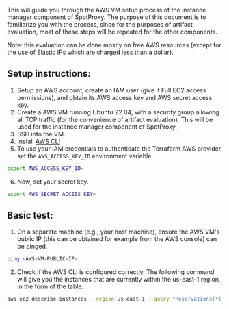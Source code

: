 This will guide you through the AWS VM setup process of the instance manager component of SpotProxy. The purpose of this document is to familiarize you with the process, since for the purposes of artifact evaluation, most of these steps will be repeated for the other components. 

Note: this evaluation can be done mostly on free AWS resources (except for the use of Elastic IPs which are charged less than a dollar).

## Setup instructions:
1. Setup an AWS account, create an IAM user (give it Full EC2 access permissions), and obtain its AWS access key and AWS secret access key. 
2. Create a AWS VM running Ubuntu 22.04, with a security group allowing all TCP traffic (for the convenience of artifact evaluation). This will be used for the instance manager component of SpotProxy. 
3. SSH into the VM. 
4. Install [AWS CLI](https://docs.aws.amazon.com/cli/latest/userguide/getting-started-install.html)
5. To use your IAM credentials to authenticate the Terraform AWS provider, set the `AWS_ACCESS_KEY_ID` environment variable.
```bash
export AWS_ACCESS_KEY_ID=
```
6. Now, set your secret key. 
```bash
export AWS_SECRET_ACCESS_KEY=
```

## Basic test:
1. On a separate machine (e.g., your host machine), ensure the AWS VM's public IP (this can be obtained for example from the AWS console) can be pinged.
```bash
ping <AWS-VM-PUBLIC-IP>
```

2. Check if the AWS CLI is configured correctly. 
The following command will give you the instances that are currently within the us-east-1 region, in the form of the table. 
```bash
aws ec2 describe-instances --region us-east-1 --query "Reservations[*].Instances[*].[InstanceId,State.Name]" --output table
```